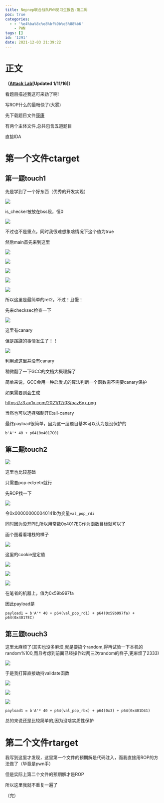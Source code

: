 ```yaml
---
title: Nepnep联合战队PWN见习生报告-第二周
poc: true
categories:
  - - '%e4%ba%8c%e8%bf%9b%e5%88%b6'
    - PWN
tags: []
id: '1291'
date: 2021-12-03 21:39:22
---
```


# 正文

**（[Attack Lab](https://link.zhihu.com/?target=http%3A//csapp.cs.cmu.edu/im/labs/attacklab.tar)\[Updated 1/11/16\]）**

看题目描述我这可来劲了啊!

写ROP什么的最畅快了(大雾)

先下载题目文件[康康](https://www.zhihu.com/search?q=%E5%BA%B7%E5%BA%B7&search_source=Entity&hybrid_search_source=Entity&hybrid_search_extra=%7B%22sourceType%22%3A%22article%22%2C%22sourceId%22%3A438535451%7D)

有两个主体文件,总共包含五道题目

直接IDA

# 第一个文件ctarget

## 第一题touch1

先是学到了一个好东西（优秀的开发实现）

![](https://raw.githubusercontent.com/Valkierja/ALLPIC/main/img/202303172115050.png)

is\_checker被放在bss段，恒0

![](https://raw.githubusercontent.com/Valkierja/ALLPIC/main/img/202303172115282.png)

不过也不是重点，同时我很难想象啥情况下这个值为true

然后main首先来到这里

![](https://raw.githubusercontent.com/Valkierja/ALLPIC/main/img/202303172115435.png)

![](https://www.ksroido.art/wp-content/uploads/2021/12/image-3-1024x576.png)

![](https://www.ksroido.art/wp-content/uploads/2021/12/image-4-1024x576.png)

![](https://www.ksroido.art/wp-content/uploads/2021/12/image-5-1024x576.png)

![](https://raw.githubusercontent.com/Valkierja/ALLPIC/main/img/202303172116672.png)

所以这里是最简单的ret2，不过！且慢！

先来checksec检查一下

![](https://raw.githubusercontent.com/Valkierja/ALLPIC/main/img/202303172116124.png)

这里有canary

但是蹊跷的事情发生了！！

![](https://raw.githubusercontent.com/Valkierja/ALLPIC/main/img/202303172116662.png)

利用点这里并没有canary

稍微翻了一下GCC的文档大概理解了

简单来说，GCC会用一种启发式的算法判断一个函数需不需要canary保护

如果需要则会生成

https://z3.ax1x.com/2021/12/03/oaz6qx.png

当然也可以选择强制开启all-canary

最终payload很简单，因为这一层题目基本可以认为是没保护的

```
b'A'* 40 + p64(0x4017C0)
```

## 第二题touch2

![](https://www.ksroido.art/wp-content/uploads/2021/12/image-9.png)

这里也比较基础

只需要pop edi;retn就行

先ROP找一下

![](https://raw.githubusercontent.com/Valkierja/ALLPIC/main/img/202303172116687.png)

令0x000000000040141b为变量`val_pop_rdi`

同时因为没开PIE,所以用常数0x4017EC作为函数目标就可以了

画个图看看堆栈的样子

![](https://raw.githubusercontent.com/Valkierja/ALLPIC/main/img/202303172116280.png)

这里的cookie是定值

![](https://www.ksroido.art/wp-content/uploads/2021/12/image-12.png)

![](https://www.ksroido.art/wp-content/uploads/2021/12/image-13.png)

![](https://raw.githubusercontent.com/Valkierja/ALLPIC/main/img/202303172116597.png)

在笔者的机器上，值为0x59b997fa

因此payload是

```
payload1 = b'A'* 40 + p64(val_pop_rdi) + p64(0x59b997fa) + p64(0x4017EC)
```

## 第三题touch3

这里太麻烦了(其实也没多麻烦,就是要搞个random,得再试验一下本机的random%100,而且考虑到前面已经操作过两三次random的样子,更麻烦了2333)

![](https://raw.githubusercontent.com/Valkierja/ALLPIC/main/img/202303172116362.png)

于是我打算直接劫持validate函数

![](https://raw.githubusercontent.com/Valkierja/ALLPIC/main/img/202303172116905.png)

![](https://www.ksroido.art/wp-content/uploads/2021/12/image-17.png)

![](https://raw.githubusercontent.com/Valkierja/ALLPIC/main/img/202303172116512.png)

```
payload1 = b'A'* 40 + p64(val_pop_rbx) + p64(0x3) + p64(0x401D41)
```

总的来说还是比较简单的,因为没啥实质性保护

# 第二个文件rtarget

我写到这里才发现，这里第一个文件的预期解是代码注入，而我直接用ROP的方法做了（毕竟是pwn手）

但是实际上第二个文件的预期解才是ROP

所以这里我就不重复一遍了

（完）